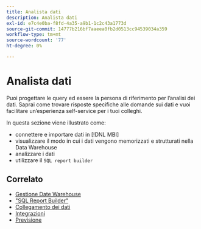 ```yaml
---
title: Analista dati
description: Analista dati
exl-id: e7c4e0ba-f8fd-4a35-a9b1-1c2c43a1773d
source-git-commit: 14777b216bf7aaeea0fb2d0513cc94539034a359
workflow-type: tm+mt
source-wordcount: '77'
ht-degree: 0%

---
```


# Analista dati

Puoi progettare le query ed essere la persona di riferimento per l’analisi dei dati. Saprai come trovare risposte specifiche alle domande sui dati e vuoi facilitare un’esperienza self-service per i tuoi colleghi.

In questa sezione viene illustrato come:
* connettere e importare dati in [!DNL MBI]
* visualizzare il modo in cui i dati vengono memorizzati e strutturati nella Data Warehouse
* analizzare i dati
* utilizzare il `SQL report builder`

## Correlato

* [Gestione Date Warehouse](../mbi/data-analyst/data-warehouse-mgr/tour-dwm.md)
* [&quot;SQL Report Builder&quot;](data-analyst/dev-reports/sql-rpt-bldr.md)
* [Collegamento dei dati](../mbi/data-analyst/importing-data/connecting-data/connecting-data.md)
* [Integrazioni](../mbi/data-analyst/importing-data/integrations/magento.md)
* [Previsione](../mbi/data-analyst/analysis/forecasting.md)
